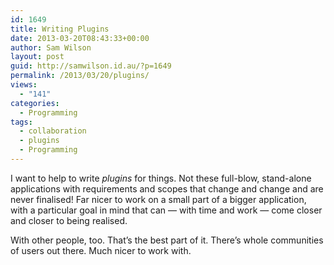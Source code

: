 ```yaml
---
id: 1649
title: Writing Plugins
date: 2013-03-20T08:43:33+00:00
author: Sam Wilson
layout: post
guid: http://samwilson.id.au/?p=1649
permalink: /2013/03/20/plugins/
views:
  - "141"
categories:
  - Programming
tags:
  - collaboration
  - plugins
  - Programming
---
```

I want to help to write _plugins_ for things. Not these full-blow, stand-alone applications with requirements and scopes that change and change and are never finalised! Far nicer to work on a small part of a bigger application, with a particular goal in mind that can — with time and work — come closer and closer to being realised.

With other people, too. That’s the best part of it. There’s whole communities of users out there. Much nicer to work with.